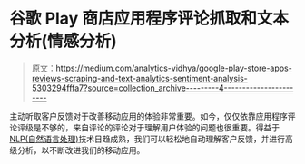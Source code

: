 # 谷歌 Play 商店应用程序评论抓取和文本分析(情感分析)

> 原文：<https://medium.com/analytics-vidhya/google-play-store-apps-reviews-scraping-and-text-analytics-sentiment-analysis-5303294fffa7?source=collection_archive---------4----------------------->

主动听取客户反馈对于改善移动应用的体验非常重要。如今，仅仅依靠应用程序评论评级是不够的，来自评论的评论对于理解用户体验的问题也很重要。得益于 [NLP(自然语言处理)](https://en.wikipedia.org/wiki/Natural_language_processing)技术日趋成熟，我们可以轻松地自动理解客户反馈，并进行高级分析，以不断改进我们的移动应用。